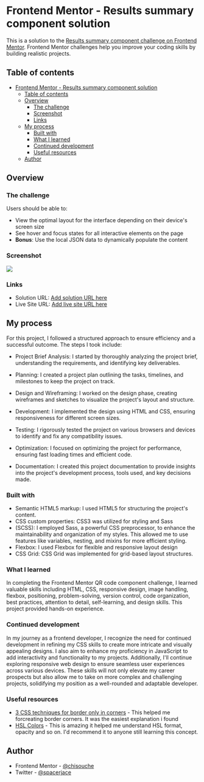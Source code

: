 # Frontend Mentor - Results summary component solution

This is a solution to the [Results summary component challenge on Frontend Mentor](https://www.frontendmentor.io/challenges/results-summary-component-CE_K6s0maV). Frontend Mentor challenges help you improve your coding skills by building realistic projects. 

## Table of contents

- [Frontend Mentor - Results summary component solution](#frontend-mentor---results-summary-component-solution)
  - [Table of contents](#table-of-contents)
  - [Overview](#overview)
    - [The challenge](#the-challenge)
    - [Screenshot](#screenshot)
    - [Links](#links)
  - [My process](#my-process)
    - [Built with](#built-with)
    - [What I learned](#what-i-learned)
    - [Continued development](#continued-development)
    - [Useful resources](#useful-resources)
  - [Author](#author)



## Overview  

### The challenge

Users should be able to:

- View the optimal layout for the interface depending on their device's screen size
- See hover and focus states for all interactive elements on the page
- **Bonus**: Use the local JSON data to dynamically populate the content

### Screenshot

![](./Screenshot.jpg)



### Links

- Solution URL: [Add solution URL here](https://github.com/chisouche/results-summary-component-main)
- Live Site URL: [Add live site URL here](https://result-summary-challenge-two.vercel.app/)

## My process

For this project, I followed a structured approach to ensure efficiency and a successful outcome. The steps I took include:

- Project Brief Analysis: I started by thoroughly analyzing the project brief, understanding the requirements, and identifying key deliverables.

- Planning: I created a project plan outlining the tasks, timelines, and milestones to keep the project on track.

- Design and Wireframing: I worked on the design phase, creating wireframes and sketches to visualize the project's layout and structure.

- Development: I implemented the design using HTML and CSS, ensuring responsiveness for different screen sizes.

- Testing: I rigorously tested the project on various browsers and devices to identify and fix any compatibility issues.

- Optimization: I focused on optimizing the project for performance, ensuring fast loading times and efficient code.

- Documentation: I created this project documentation to provide insights into the project's development process, tools used, and key decisions made.


### Built with

- Semantic HTML5 markup: I used HTML5 for structuring the project's content.
- CSS custom properties: CSS3 was utilized for styling and Sass 
- (SCSS): I employed Sass, a powerful CSS preprocessor, to enhance the maintainability and organization of my styles. This allowed me to use features like variables, nesting, and mixins for more efficient styling.
- Flexbox:  I used Flexbox for flexible and responsive layout design
- CSS Grid: CSS Grid was implemented for grid-based layout structures.


### What I learned

In completing the Frontend Mentor QR code component challenge, I learned valuable skills including HTML, CSS, responsive design, image handling, flexbox, positioning, problem-solving, version control, code organization, best practices, attention to detail, self-learning, and design skills. This project provided hands-on experience.




### Continued development

In my journey as a frontend developer, I recognize the need for continued development in refining my CSS skills to create more intricate and visually appealing designs. I also aim to enhance my proficiency in JavaScript to add interactivity and functionality to my projects. Additionally, I'll continue exploring responsive web design to ensure seamless user experiences across various devices. These skills will not only elevate my career prospects but also allow me to take on more complex and challenging projects, solidifying my position as a well-rounded and adaptable developer.


### Useful resources

- [3 CSS techniques for border only in corners](https://codepen.io/ThiemelJiri/post/3-css-border-in-corners-techniques) - This helped me forcreating border corners. It was the easiest explanation i found
- [HSL Colors](https://www.w3schools.com/css/css_colors_hsl.asp) - This is amazing it helped me  understand HSL format, opacity and so on. I'd recommend it to anyone still learning this concept.
  
  
## Author

- Frontend Mentor - [@chisouche](https://www.frontendmentor.io/profile/chisouche)
- Twitter - [@spacerjace](https://twitter.com/spacerjacee)

